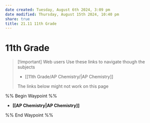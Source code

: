 ```yaml
---
date created: Tuesday, August 6th 2024, 3:09 pm
date modified: Thursday, August 15th 2024, 10:40 pm
share: true
title: 21.11 11th Grade
---
```


# 11th Grade

> [!important] Web users
> Use these links to navigate though the subjects
> - [[11th Grade/AP Chemistry/|AP Chemistry]]
>
> The links below might not work on this page

%% Begin Waypoint %%
- **[[AP Chemistry|AP Chemistry]]**

%% End Waypoint %%
